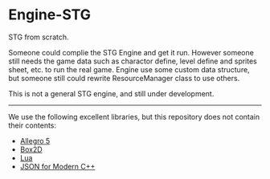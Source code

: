 # Engine-STG

STG from scratch.

Someone could complie the STG Engine and get it run. However someone still needs the game data such as charactor define, level define and sprites sheet, etc. to run the real game. Engine use some custom data structure, but someone still could rewrite ResourceManager class to use others.

This is not a general STG engine, and still under development.

------

We use the following excellent libraries, but this repository does not contain their contents:

* [Allegro 5](https://liballeg.org/)
* [Box2D](https://box2d.org/)
* [Lua](https://www.lua.org/)
* [JSON for Modern C++](https://nlohmann.github.io/json/)
